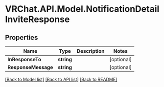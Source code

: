 # VRChat.API.Model.NotificationDetailInviteResponse

## Properties

Name | Type | Description | Notes
------------ | ------------- | ------------- | -------------
**InResponseTo** | **string** |  | [optional] 
**ResponseMessage** | **string** |  | [optional] 

[[Back to Model list]](../README.md#documentation-for-models) [[Back to API list]](../README.md#documentation-for-api-endpoints) [[Back to README]](../README.md)

